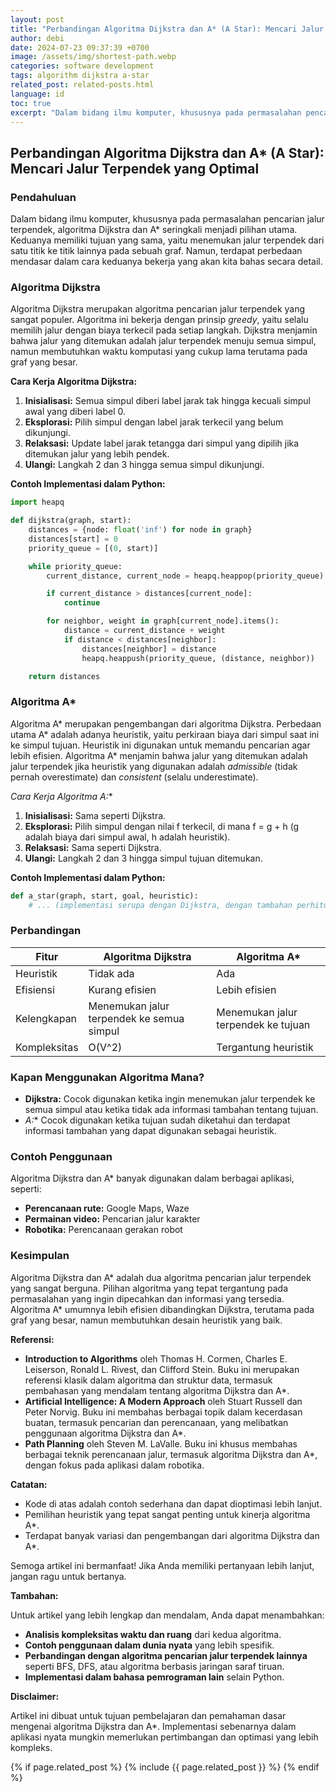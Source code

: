 ```yaml
---
layout: post
title: "Perbandingan Algoritma Dijkstra dan A* (A Star): Mencari Jalur Terpendek yang Optimal"
author: debi
date: 2024-07-23 09:37:39 +0700
image: /assets/img/shortest-path.webp
categories: software development
tags: algorithm dijkstra a-star
related_post: related-posts.html
language: id
toc: true
excerpt: "Dalam bidang ilmu komputer, khususnya pada permasalahan pencarian jalur terpendek, algoritma Dijkstra dan A* seringkali menjadi pilihan utama. Keduanya memiliki tujuan yang sama, yaitu menemukan jalur terpendek dari satu titik ke titik lainnya pada sebuah graf. Namun, terdapat perbedaan mendasar dalam cara keduanya bekerja yang akan kita bahas secara detail."
--- 
```

## Perbandingan Algoritma Dijkstra dan A* (A Star): Mencari Jalur Terpendek yang Optimal

### Pendahuluan

Dalam bidang ilmu komputer, khususnya pada permasalahan pencarian jalur terpendek, algoritma Dijkstra dan A* seringkali menjadi pilihan utama. Keduanya memiliki tujuan yang sama, yaitu menemukan jalur terpendek dari satu titik ke titik lainnya pada sebuah graf. Namun, terdapat perbedaan mendasar dalam cara keduanya bekerja yang akan kita bahas secara detail.

### Algoritma Dijkstra

Algoritma Dijkstra merupakan algoritma pencarian jalur terpendek yang sangat populer. Algoritma ini bekerja dengan prinsip *greedy*, yaitu selalu memilih jalur dengan biaya terkecil pada setiap langkah. Dijkstra menjamin bahwa jalur yang ditemukan adalah jalur terpendek menuju semua simpul, namun membutuhkan waktu komputasi yang cukup lama terutama pada graf yang besar.

**Cara Kerja Algoritma Dijkstra:**

1. **Inisialisasi:** Semua simpul diberi label jarak tak hingga kecuali simpul awal yang diberi label 0.
2. **Eksplorasi:** Pilih simpul dengan label jarak terkecil yang belum dikunjungi.
3. **Relaksasi:** Update label jarak tetangga dari simpul yang dipilih jika ditemukan jalur yang lebih pendek.
4. **Ulangi:** Langkah 2 dan 3 hingga semua simpul dikunjungi.

**Contoh Implementasi dalam Python:**

```python
import heapq

def dijkstra(graph, start):
    distances = {node: float('inf') for node in graph}
    distances[start] = 0
    priority_queue = [(0, start)]

    while priority_queue:
        current_distance, current_node = heapq.heappop(priority_queue)

        if current_distance > distances[current_node]:
            continue

        for neighbor, weight in graph[current_node].items():
            distance = current_distance + weight
            if distance < distances[neighbor]:
                distances[neighbor] = distance
                heapq.heappush(priority_queue, (distance, neighbor))

    return distances
```

### Algoritma A*

Algoritma A* merupakan pengembangan dari algoritma Dijkstra. Perbedaan utama A* adalah adanya heuristik, yaitu perkiraan biaya dari simpul saat ini ke simpul tujuan. Heuristik ini digunakan untuk memandu pencarian agar lebih efisien. Algoritma A* menjamin bahwa jalur yang ditemukan adalah jalur terpendek jika heuristik yang digunakan adalah *admissible* (tidak pernah overestimate) dan *consistent* (selalu underestimate).

**Cara Kerja Algoritma A*:**

1. **Inisialisasi:** Sama seperti Dijkstra.
2. **Eksplorasi:** Pilih simpul dengan nilai f terkecil, di mana f = g + h (g adalah biaya dari simpul awal, h adalah heuristik).
3. **Relaksasi:** Sama seperti Dijkstra.
4. **Ulangi:** Langkah 2 dan 3 hingga simpul tujuan ditemukan.

**Contoh Implementasi dalam Python:**

```python
def a_star(graph, start, goal, heuristic):
    # ... (implementasi serupa dengan Dijkstra, dengan tambahan perhitungan f)
```

### Perbandingan

| Fitur       | Algoritma Dijkstra | Algoritma A* |
|-------------|--------------------|--------------|
| Heuristik  | Tidak ada           | Ada           |
| Efisiensi   | Kurang efisien      | Lebih efisien  |
| Kelengkapan | Menemukan jalur terpendek ke semua simpul | Menemukan jalur terpendek ke tujuan |
| Kompleksitas | O(V^2)             | Tergantung heuristik |

### Kapan Menggunakan Algoritma Mana?

* **Dijkstra:** Cocok digunakan ketika ingin menemukan jalur terpendek ke semua simpul atau ketika tidak ada informasi tambahan tentang tujuan.
* **A*:** Cocok digunakan ketika tujuan sudah diketahui dan terdapat informasi tambahan yang dapat digunakan sebagai heuristik.

### Contoh Penggunaan

Algoritma Dijkstra dan A* banyak digunakan dalam berbagai aplikasi, seperti:

* **Perencanaan rute:** Google Maps, Waze
* **Permainan video:** Pencarian jalur karakter
* **Robotika:** Perencanaan gerakan robot

### Kesimpulan

Algoritma Dijkstra dan A* adalah dua algoritma pencarian jalur terpendek yang sangat berguna. Pilihan algoritma yang tepat tergantung pada permasalahan yang ingin dipecahkan dan informasi yang tersedia. Algoritma A* umumnya lebih efisien dibandingkan Dijkstra, terutama pada graf yang besar, namun membutuhkan desain heuristik yang baik.

**Referensi:**

* **Introduction to Algorithms** oleh Thomas H. Cormen, Charles E. Leiserson, Ronald L. Rivest, dan Clifford Stein. Buku ini merupakan referensi klasik dalam algoritma dan struktur data, termasuk pembahasan yang mendalam tentang algoritma Dijkstra dan A*.
* **Artificial Intelligence: A Modern Approach** oleh Stuart Russell dan Peter Norvig. Buku ini membahas berbagai topik dalam kecerdasan buatan, termasuk pencarian dan perencanaan, yang melibatkan penggunaan algoritma Dijkstra dan A*.
* **Path Planning** oleh Steven M. LaValle. Buku ini khusus membahas berbagai teknik perencanaan jalur, termasuk algoritma Dijkstra dan A*, dengan fokus pada aplikasi dalam robotika.

**Catatan:**

* Kode di atas adalah contoh sederhana dan dapat dioptimasi lebih lanjut.
* Pemilihan heuristik yang tepat sangat penting untuk kinerja algoritma A*.
* Terdapat banyak variasi dan pengembangan dari algoritma Dijkstra dan A*.

Semoga artikel ini bermanfaat! Jika Anda memiliki pertanyaan lebih lanjut, jangan ragu untuk bertanya.

**Tambahan:**

Untuk artikel yang lebih lengkap dan mendalam, Anda dapat menambahkan:

* **Analisis kompleksitas waktu dan ruang** dari kedua algoritma.
* **Contoh penggunaan dalam dunia nyata** yang lebih spesifik.
* **Perbandingan dengan algoritma pencarian jalur terpendek lainnya** seperti BFS, DFS, atau algoritma berbasis jaringan saraf tiruan.
* **Implementasi dalam bahasa pemrograman lain** selain Python.

**Disclaimer:**

Artikel ini dibuat untuk tujuan pembelajaran dan pemahaman dasar mengenai algoritma Dijkstra dan A*. Implementasi sebenarnya dalam aplikasi nyata mungkin memerlukan pertimbangan dan optimasi yang lebih kompleks.

{% if page.related_post %}
  {% include {{ page.related_post }} %}
{% endif %}
